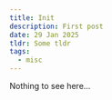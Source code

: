 ```yaml
---
title: Init
description: First post
date: 29 Jan 2025
tldr: Some tldr
tags:
  - misc
---
```

Nothing to see here...
